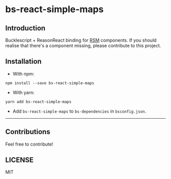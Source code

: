 # bs-react-simple-maps

## Introduction

Bucklescript + ReasonReact binding for [RSM](https://www.react-simple-maps.io) components. If you should realise that there's a component missing, please contribute to this project.

## Installation

* With npm:

```
npm install --save bs-react-simple-maps
```

* With yarn:

```
yarn add bs-react-simple-maps
```

* Add `bs-react-simple-maps` to `bs-dependencies` in `bsconfig.json`.

---

## Contributions

Feel free to contribute!

## LICENSE

MIT